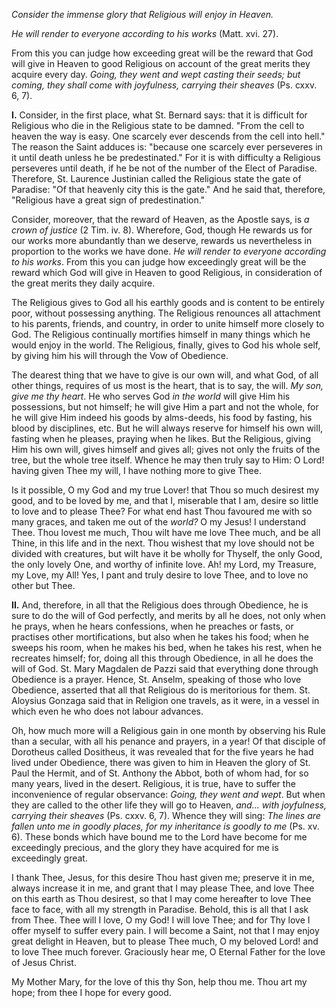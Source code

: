 
*Consider the immense glory that Religious will enjoy in Heaven.*

*He will render to everyone according to his works* (Matt. xvi. 27).

From this you can judge how exceeding great will be the reward that God will give in Heaven to good Religious on account of the great merits they acquire every day. *Going, they went and wept casting their seeds; but coming, they shall come with joyfulness, carrying their sheaves* (Ps. cxxv. 6, 7).

**I\.** Consider, in the first place, what St. Bernard says: that it is difficult for Religious who die in the Religious state to be damned. \"From the cell to heaven the way is easy. One scarcely ever descends from the cell into hell.\" The reason the Saint adduces is: \"because one scarcely ever perseveres in it until death unless he be predestinated.\" For it is with difficulty a Religious perseveres until death, if he be not of the number of the Elect of Paradise. Therefore, St. Laurence Justinian called the Religious state the gate of Paradise: \"Of that heavenly city this is the gate.\" And he said that, therefore, \"Religious have a great sign of predestination.\"

Consider, moreover, that the reward of Heaven, as the Apostle says, is *a crown of justice* (2 Tim. iv. 8). Wherefore, God, though He rewards us for our works more abundantly than we deserve, rewards us nevertheless in proportion to the works we have done. *He will render to everyone according to his works*. From this you can judge how exceedingly great will be the reward which God will give in Heaven to good Religious, in consideration of the great merits they daily acquire.

The Religious gives to God all his earthly goods and is content to be entirely poor, without possessing anything. The Religious renounces all attachment to his parents, friends, and country, in order to unite himself more closely to God. The Religious continually mortifies himself in many things which he would enjoy in the world. The Religious, finally, gives to God his whole self, by giving him his will through the Vow of Obedience.

The dearest thing that we have to give is our own will, and what God, of all other things, requires of us most is the heart, that is to say, the will. *My son, give me thy heart*. He who serves God *in the world* will give Him his possessions, but not himself; he will give Him a part and not the whole, for he will give Him indeed his goods by alms-deeds, his food by fasting, his blood by disciplines, etc. But he will always reserve for himself his own will, fasting when he pleases, praying when he likes. But the Religious, giving Him his own will, gives himself and gives all; gives not only the fruits of the tree, but the whole tree itself. Whence he may then truly say to Him: O Lord! having given Thee my will, I have nothing more to give Thee.

Is it possible, O my God and my true Lover! that Thou so much desirest my good, and to be loved by me, and that I, miserable that I am, desire so little to love and to please Thee? For what end hast Thou favoured me with so many graces, and taken me out of the *world?* O my Jesus! I understand Thee. Thou lovest me much, Thou wilt have me love Thee much, and be all Thine, in this life and in the next. Thou wishest that my love should not be divided with creatures, but wilt have it be wholly for Thyself, the only Good, the only lovely One, and worthy of infinite love. Ah! my Lord, my Treasure, my Love, my All! Yes, I pant and truly desire to love Thee, and to love no other but Thee.

**II\.** And, therefore, in all that the Religious does through Obedience, he is sure to do the will of God perfectly, and merits by all he does, not only when he prays, when he hears confessions, when he preaches or fasts, or practises other mortifications, but also when he takes his food; when he sweeps his room, when he makes his bed, when he takes his rest, when he recreates himself; for, doing all this through Obedience, in all he does the will of God. St. Mary Magdalen de Pazzi said that everything done through Obedience is a prayer. Hence, St. Anselm, speaking of those who love Obedience, asserted that all that Religious do is meritorious for them. St. Aloysius Gonzaga said that in Religion one travels, as it were, in a vessel in which even he who does not labour advances.

Oh, how much more will a Religious gain in one month by observing his Rule than a secular, with all his penance and prayers, in a year! Of that disciple of Dorotheus called Dositheus, it was revealed that for the five years he had lived under Obedience, there was given to him in Heaven the glory of St. Paul the Hermit, and of St. Anthony the Abbot, both of whom had, for so many years, lived in the desert. Religious, it is true, have to suffer the inconvenience of regular observance: *Going, they went and wept*. But when they are called to the other life they will go to Heaven, *and... with joyfulness, carrying their sheaves* (Ps. cxxv. 6, 7). Whence they will sing: *The lines are fallen unto me in goodly places, for my inheritance is goodly to me* (Ps. xv. 6). These bonds which have bound me to the Lord have become for me exceedingly precious, and the glory they have acquired for me is exceedingly great.

I thank Thee, Jesus, for this desire Thou hast given me; preserve it in me, always increase it in me, and grant that I may please Thee, and love Thee on this earth as Thou desirest, so that I may come hereafter to love Thee face to face, with all my strength in Paradise. Behold, this is all that I ask from Thee. Thee will I love, O my God! I will love Thee; and for Thy love I offer myself to suffer every pain. I will become a Saint, not that I may enjoy great delight in Heaven, but to please Thee much, O my beloved Lord! and to love Thee much forever. Graciously hear me, O Eternal Father for the love of Jesus Christ.

My Mother Mary, for the love of this thy Son, help thou me. Thou art my hope; from thee I hope for every good.

